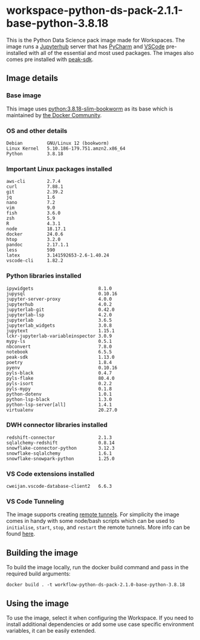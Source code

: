 # workspace-python-ds-pack-2.1.1-base-python-3.8.18
This is the Python Data Science pack image made for Workspaces. 
The image runs a [Jupyterhub](https://jupyter.org/hub) server that has [PyCharm](https://lp.jetbrains.com/projector/) and [VSCode](https://github.com/coder/code-server) pre-installed with all of the essential and most used packages.
The images also comes pre installed with [peak-sdk](https://docs.peak.ai/sdk/).

## Image details
### Base image
This image uses [python:3.8.18-slim-bookworm](https://hub.docker.com/layers/library/python/3.8.18-slim-bookworm/images/sha256-05928e4bd868a725705a451f59eab0638a3509899099955bb326624a3f9bb597?context=explore) as its base which is maintained by [the Docker Community](https://github.com/docker-library/python).

### OS and other details
```
Debian         GNU/Linux 12 (bookworm)
Linux Kernel   5.10.186-179.751.amzn2.x86_64
Python         3.8.18
```

### Important Linux packages installed
```
aws-cli        2.7.4
curl           7.88.1
git            2.39.2
jq             1.6
nano           7.2
vim            9.0
fish           3.6.0
zsh            5.9
R              4.3.1
node           18.17.1
docker         24.0.6
htop           3.2.0
pandoc         2.17.1.1
less           590
latex          3.141592653-2.6-1.40.24
vscode-cli     1.82.2
```

### Python libraries installed
```
ipywidgets                        8.1.0
jupysql                           0.10.16
jupyter-server-proxy              4.0.0
jupyterhub                        4.0.2
jupyterlab-git                    0.42.0
jupyterlab-lsp                    4.2.0
jupyterlab                        3.6.5
jupyterlab_widgets                3.0.8
jupytext                          1.15.1
lckr-jupyterlab-variableinspector 3.0.9
mypy-ls                           0.5.1
nbconvert                         7.8.0
notebook                          6.5.5
peak-sdk                          1.13.0
poetry                            1.8.4
pyenv                             0.10.16
pyls-black                        0.4.7
pyls-flake                        80.4.0
pyls-isort                        0.2.2
pyls-mypy                         0.1.8
python-dotenv                     1.0.1
python-lsp-black                  1.3.0
python-lsp-server[all]            1.4.1
virtualenv                        20.27.0
```

### DWH connector libraries installed
```
redshift-connector                2.1.3
sqlalchemy-redshift               0.8.14
snowflake-connector-python        3.12.3
snowflake-sqlalchemy              1.6.1
snowflake-snowpark-python         1.25.0
```

### VS Code extensions installed
```
cweijan.vscode-database-client2   6.6.3    
```

### VS Code Tunneling

The image supports creating [remote tunnels](https://code.visualstudio.com/docs/remote/tunnels). For simplicity the image comes in handy with some node/bash scripts which can be used to `initialise`, `start`, `stop`, and `restart` the remote tunnels. More info can be found [here](./TUNNELING.md).

## Building the image
To build the image locally, run the docker build command and pass in the required build arguments:
```
docker build . -t workflow-python-ds-pack-2.1.0-base-python-3.8.18
```

## Using the image
To use the image, select it when configuring the Workspace.
If you need to install additional dependencies or add some use case specific environment variables, it can be easily extended.
